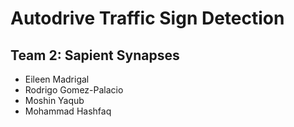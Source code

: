 # Autodrive Traffic Sign Detection
## Team 2: Sapient Synapses
- Eileen Madrigal
- Rodrigo Gomez-Palacio
- Moshin Yaqub
- Mohammad Hashfaq

